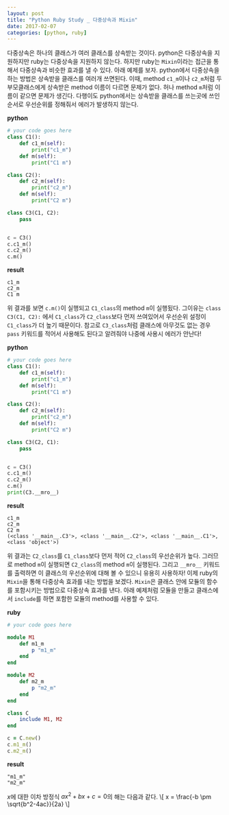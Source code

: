 ```yaml
---
layout: post
title: "Python Ruby Study _ 다중상속과 Mixin"
date: 2017-02-07
categories: [python, ruby]
---
```


다중상속은 하나의 클래스가 여러 클래스를 상속받는 것이다. python은 다중상속을 지원하지만
ruby는 다중상속을 지원하지 않는다. 하지만 ruby는 `Mixin`이라는 접근을 통해서 다중상속과
비슷한 효과를 낼 수 있다. 아래 예제를 보자. python에서 다중상속을 하는 방법은 상속받을
클래스를 여러개 쓰면된다. 이때, method `c1_m`이나 `c2_m`처럼 두 부모클래스에게
상속받은 method 이름이 다르면 문제가 없다. 허나 method `m`처럼 이름이 같으면 문제가
생긴다. 다행이도 python에서는 상속받을 클래스를 쓰는곳에 쓰인 순서로 우선순위를 정해줘서
에러가 발생하지 않는다.

**python**

```python
# your code goes here
class C1():
	def c1_m(self):
		print("c1_m")
	def m(self):
		print("C1 m")

class C2():
	def c2_m(self):
		print("c2_m")
	def m(self):
		print("C2 m")

class C3(C1, C2):
	pass


c = C3()
c.c1_m()
c.c2_m()
c.m()
```

**result**

```
c1_m
c2_m
C1 m
```


위 결과를 보면 `c.m()`이 실행되고 `C1_class`의 method `m`이 실행됬다. 그이유는
`class C3(C1, C2):` 에서 `C1_class`가 `C2_class`보다 먼저 쓰여있어서 우선순위 설정이
`C1_class`가 더 높기 때문이다. 참고로 `C3_class`처럼 클래스에 아무것도 없는 경우
`pass` 키워드를 적어서 사용해도 된다고 알려줘야 나중에 사용시 에러가 안난다!

**python**

```python
# your code goes here
class C1():
	def c1_m(self):
		print("c1_m")
	def m(self):
		print("C1 m")

class C2():
	def c2_m(self):
		print("c2_m")
	def m(self):
		print("C2 m")

class C3(C2, C1):
	pass


c = C3()
c.c1_m()
c.c2_m()
c.m()
print(C3.__mro__)
```

**result**

```
c1_m
c2_m
C2 m
(<class '__main__.C3'>, <class '__main__.C2'>, <class '__main__.C1'>, <class 'object'>)
```


위 결과는 `C2_class`를 `C1_class`보다 먼저 적어 `C2_class`의 우선순위가 높다. 그러므로
method `m`이 실행되면 `C2_class`의 method `m`이 실행된다. 그리고 `__mro__` 키워드를
출력하면 이 클래스의 우선순위에 대해 볼 수 있으니 유용히 사용하자! 이제 ruby의 `Mixin`을
통해 다중상속 효과를 내는 방법을 보겠다. `Mixin`은 클래스 안에 모듈의 함수를 포함시키는
방법으로 다중상속 효과를 낸다. 아래 예제처럼 모듈을 만들고 클래스에서 `include`를 하면
포함한 모듈의 method를 사용할 수 있다.

**ruby**

```ruby
# your code goes here

module M1
	def m1_m
		p "m1_m"
	end
end

module M2
	def m2_m
		p "m2_m"
	end
end

class C
	include M1, M2
end

c = C.new()
c.m1_m()
c.m2_m()
```

**result**

```
"m1_m"
"m2_m"
```

$x$에 대한 이차 방정식 $ax^2 + bx + c = 0$의 해는 다음과 같다.
\\[
x = \frac{-b \pm \sqrt{b^2-4ac}}{2a}
\\]
